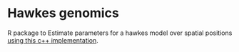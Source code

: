 # Hawkes genomics
R package to Estimate parameters for a hawkes model over spatial positions [using this c++ implementation](https://github.com/fgindraud/hawkes/tree/master).


